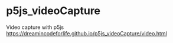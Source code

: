 # p5js_videoCapture
Video capture with p5js
https://dreamincodeforlife.github.io/p5js_videoCapture/video.html
